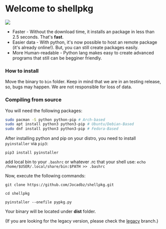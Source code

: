 # Welcome to shellpkg
![](https://img.shields.io/badge/Writen%20in-Python-blue?logo=python)

- Faster - Without the download time, it installs an package in less than 2.5 seconds. That's **fast**.
- Easier data - With python, it's now possible to host an remote package (it's already online!). But, you can still create packages easily.
- More Human-readable - Python lang makes easy to create advanced programs that still can be begginer friendly.

### How to install

Move the binary to ```bin``` folder. Keep in mind that we are in an testing release, so, bugs may happen.
We are not responsible for loss of data.

### Compiling from source

You will need the following packages:

``` bash
sudo pacman -S python python-pip # Arch-based
sudo apt install python3 python3-pip # Ubuntu/Debian-Based
sudo dnf install python3 python3-pip # Fedora-Based
```
After installing python and pip on your distro, you need to install `pyinstaller` via `pip3`:
```
pip3 install pyinstaller
```
add local bin to your `.bashrc` or whatever .rc that your shell use: `echo /home/$USER/.local/share/bin:$PATH >> .bashrc`

Now, execute the following commands:

```git clone https://github.com/Jocadbz/shellpkg.git```

```cd shellpkg```

```pyinstaller --onefile pypkg.py```

Your binary will be located under **dist** folder.

(If you are looking for the legacy version, please check the [legacy](https://github.com/Jocadbz/shellpkg/tree/legacy) branch.)
